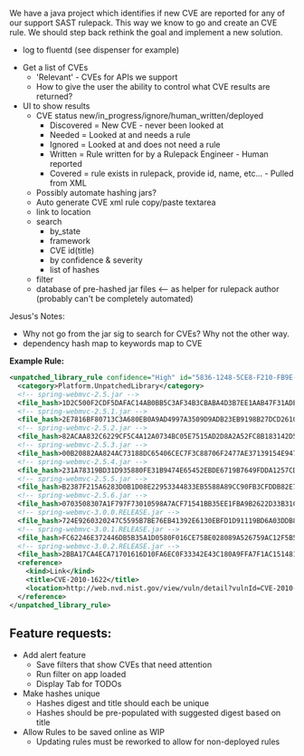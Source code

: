 We have a java project which identifies if new  CVE are reported for any of our support SAST rulepack. This way we know  to go and create an CVE rule.
We should step back rethink the goal and implement a new solution.

- log to fluentd (see dispenser for example)


+ Get a list of CVEs
  + 'Relevant' - CVEs for APIs we support
  + How to give the user the ability to control what CVE results are returned?
+ UI to show results
  + CVE status new/in_progress/ignore/human_written/deployed
    + Discovered = New CVE - never been looked at
    + Needed = Looked at and needs a rule
    + Ignored =  Looked at and does not need a rule
    + Written = Rule written for by a Rulepack Engineer - Human reported
    + Covered = rule exists in rulepack, provide id, name, etc... - Pulled from XML
  + Possibly automate hashing jars?
  + Auto generate CVE xml rule copy/paste textarea
  + link to location
  + search
    + by_state
    + framework
    + CVE id(title)
    + by confidence & severity
    + list of hashes
  + filter
  + database of pre-hashed jar files <-- as helper for rulepack author (probably can't be completely automated)

Jesus's Notes:
+ Why not go from the jar sig to search for CVEs? Why not the other way.
+ dependency hash map to keywords map to CVE


**Example Rule:**
```xml
<unpatched_library_rule confidence="High" id="5836-1248-5CE8-F210-FB9E-0CAF-CC3C-4683" severity="High">
  <category>Platform.UnpatchedLibrary</category>
  <!-- spring-webmvc-2.5.jar -->
  <file_hash>1D2C500F2CDF5DAFAC14AB0BB5C3AF34B3CBABA4D3B7EE1AAB47F31ADEA2CE7647A21823892CCC977C2DC00C7646C13CCDEED922D25B3D6B5FC13E2B3D91D386</file_hash>
  <!-- spring-webmvc-2.5.1.jar -->
  <file_hash>2E7816BF80713C3A680EB0A9AD4997A3509D9ADB23EB9198B27DCD2610B9D9923372A3A47351B174BBF55C002D1D115848C27F147694FF1C0F1F08C3CBCEE05F</file_hash>
  <!-- spring-webmvc-2.5.2.jar -->
  <file_hash>82ACAA832C6229CF5C4A12A0734BC05E7515AD2D8A2A52FC8B183142D5C517C2928948DC883577DFA49EF223B8EB23923219F3AE21677A1A98C4EDCAF515061A</file_hash>
  <!-- spring-webmvc-2.5.3.jar -->
  <file_hash>00B20882AA824AC73188DC65406CEC7F3C88706F2477AE37139154E947936C69BA33801739EA1BE2BED274834F74F193A0CF981478891674E573F777527E7686</file_hash>
  <!-- spring-webmvc-2.5.4.jar -->
  <file_hash>231A78319BD31D935880FE31B9474E65452EBDE6719B7649FDDA1257CDDA889B07B2717A7B2108B0DF71557F91F8FC45D76B64CF0AEE92032953C25DAA892911</file_hash>
  <!-- spring-webmvc-2.5.5.jar -->
  <file_hash>B2387F215A6283D0B1D08E22953344833EB5588A89CC90FB3CFDDB82E76ED3C0826842C05EC6A15EC3909FE202092ED91D853E6F8B993A8E724C42FEE0C7AAA1</file_hash>
  <!-- spring-webmvc-2.5.6.jar -->
  <file_hash>0703508307A1F797F73010598A7ACF71541BB35EE1FBA9B2622D33B31C5E81F5FE6533A21A6A57015FF9711A01F5A27F0AA9C9830D8C6EADC86505E1516EF813</file_hash>
  <!-- spring-webmvc-3.0.0.RELEASE.jar -->
  <file_hash>724E9260320247C5595B7BE76EB41392E6130EBFD1D91119BD6A03DDB89D8ABBD02BC36859A002C1DF9E96055ACACCC15976AF1537D30D0612F0DF33FD3A917F</file_hash>
  <!-- spring-webmvc-3.0.1.RELEASE.jar -->
  <file_hash>FC62246E372446DB5B35A1D0580F016CE75BE028089A526759AC12F5B5DAAB07CE2AE6C504BAF5D903A49E9D4E2CAC8D098C00B63EA37FF9A28015C1575BA59E</file_hash>
  <!-- spring-webmvc-3.0.2.RELEASE.jar -->
  <file_hash>2BBA17CA4ECA71701616D10FA6EC0F33342E43C180A9FFA7F1AC151481ADC05DF77D21D1ECBD5CAFAE8954B68022C160E5DFE60D689AFE12FE26FA6DAF96ECC7</file_hash>
  <reference>
    <kind>Link</kind>
    <title>CVE-2010-1622</title>
    <location>http://web.nvd.nist.gov/view/vuln/detail?vulnId=CVE-2010-1622</location>
  </reference>
</unpatched_library_rule>
```

## Feature requests:
  - Add alert feature
    - Save filters that show CVEs that need attention
    - Run filter on app loaded
    - Display Tab for TODOs
  - Make hashes unique
    - Hashes digest and title should each be unique
    - Hashes should be pre-populated with suggested digest based on title
  - Allow Rules to be saved online as WIP
    - Updating rules must be reworked to allow for non-deployed rules
